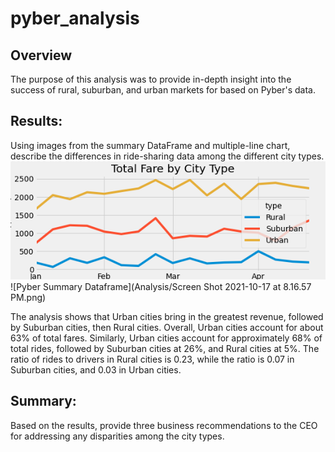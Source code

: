# pyber_analysis
## Overview
The purpose of this analysis was to provide in-depth insight into the success of rural, suburban, and urban markets for based on Pyber's data.


## Results: 
Using images from the summary DataFrame and multiple-line chart, describe the differences in ride-sharing data among the different city types.
![pyber fare summary analysis](Analysis/PyBer_fare_summary.png) 
![Pyber Summary Dataframe](Analysis/Screen Shot 2021-10-17 at 8.16.57 PM.png)

The analysis shows that Urban cities bring in the greatest revenue, followed by Suburban cities, then Rural cities. Overall, Urban cities account for about 63% of total fares. Similarly, Urban cities account for approximately 68% of total rides, followed by Suburban cities at 26%, and Rural cities at 5%. The ratio of rides to drivers in Rural cities is 0.23, while the ratio is 0.07 in Suburban cities, and 0.03 in Urban cities.



## Summary: 
Based on the results, provide three business recommendations to the CEO for addressing any disparities among the city types.
